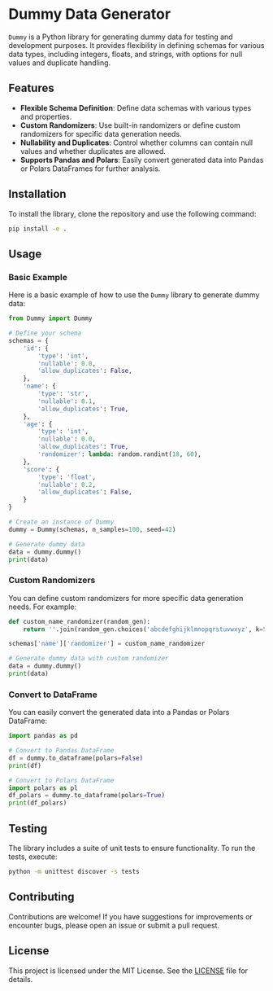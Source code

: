 
# Dummy Data Generator

`Dummy` is a Python library for generating dummy data for testing and development purposes. It provides flexibility in defining schemas for various data types, including integers, floats, and strings, with options for null values and duplicate handling.

## Features

- **Flexible Schema Definition**: Define data schemas with various types and properties.
- **Custom Randomizers**: Use built-in randomizers or define custom randomizers for specific data generation needs.
- **Nullability and Duplicates**: Control whether columns can contain null values and whether duplicates are allowed.
- **Supports Pandas and Polars**: Easily convert generated data into Pandas or Polars DataFrames for further analysis.

## Installation

To install the library, clone the repository and use the following command:

```bash
pip install -e .
```

## Usage

### Basic Example

Here is a basic example of how to use the `Dummy` library to generate dummy data:

```python
from Dummy import Dummy

# Define your schema
schemas = {
    'id': {
        'type': 'int',
        'nullable': 0.0,
        'allow_duplicates': False,
    },
    'name': {
        'type': 'str',
        'nullable': 0.1,
        'allow_duplicates': True,
    },
    'age': {
        'type': 'int',
        'nullable': 0.0,
        'allow_duplicates': True,
        'randomizer': lambda: random.randint(18, 60),
    },
    'score': {
        'type': 'float',
        'nullable': 0.2,
        'allow_duplicates': False,
    }
}

# Create an instance of Dummy
dummy = Dummy(schemas, n_samples=100, seed=42)

# Generate dummy data
data = dummy.dummy()
print(data)
```

### Custom Randomizers

You can define custom randomizers for more specific data generation needs. For example:

```python
def custom_name_randomizer(random_gen):
    return ''.join(random_gen.choices('abcdefghijklmnopqrstuvwxyz', k=5))

schemas['name']['randomizer'] = custom_name_randomizer

# Generate dummy data with custom randomizer
data = dummy.dummy()
print(data)
```

### Convert to DataFrame

You can easily convert the generated data into a Pandas or Polars DataFrame:

```python
import pandas as pd

# Convert to Pandas DataFrame
df = dummy.to_dataframe(polars=False)
print(df)

# Convert to Polars DataFrame
import polars as pl
df_polars = dummy.to_dataframe(polars=True)
print(df_polars)
```

## Testing

The library includes a suite of unit tests to ensure functionality. To run the tests, execute:

```bash
python -m unittest discover -s tests
```

## Contributing

Contributions are welcome! If you have suggestions for improvements or encounter bugs, please open an issue or submit a pull request.

## License

This project is licensed under the MIT License. See the [LICENSE](LICENSE) file for details.
